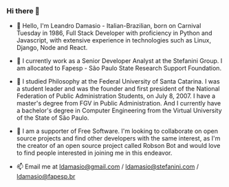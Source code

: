 ### Hi there 👋

- 👋 Hello, I'm Leandro Damasio - Italian-Brazilian, born on Carnival Tuesday in 1986, Full Stack Developer with proficiency in Python and Javascript, with extensive experience in technologies such as Linux, Django, Node and React.
  
- 👀 I currently work as a Senior Developer Analyst at the Stefanini Group. I am allocated to Fapesp - São Paulo State Research Support Foundation.

- 🌱 I studied Philosophy at the Federal University of Santa Catarina. I was a student leader and was the founder and first president of the National Federation of Public Administration Students, on July 8, 2007. I have a master's degree from FGV in Public Administration. And I currently have a bachelor's degree in Computer Engineering from the Virtual University of the State of São Paulo.

- 💞️ I am a supporter of Free Software. I'm looking to collaborate on open source projects and find other developers with the same interest, as I'm the creator of an open source project called Robson Bot and would love to find people interested in joining me in this endeavor.

- 📫 Email me at ldamasio@gmail.com / ldamasio@stefanini.com / ldamasio@fapesp.br
